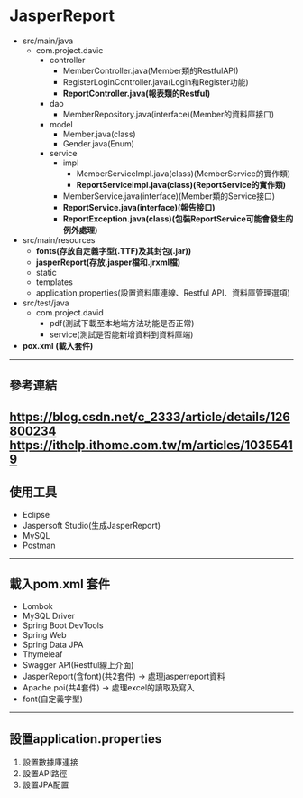 # **JasperReport**

- src/main/java
  - com.project.davic
    - controller
      - MemberController.java(Member類的RestfulAPI)
      - RegisterLoginController.java(Login和Register功能)
      - **ReportController.java(報表類的Restful)**
    - dao
      - MemberRepository.java(interface)(Member的資料庫接口)
    - model
      - Member.java(class)
      - Gender.java(Enum)
    - service
      - impl
        - MemberServiceImpl.java(class)(MemberService的實作類)
        - **ReportServiceImpl.java(class)(ReportService的實作類)**
      - MemberService.java(interface)(Member類的Service接口)
      - **ReportService.java(interface)(報告接口)**
      - **ReportException.java(class)(包裝ReportService可能會發生的例外處理)**
- src/main/resources
  - **fonts(存放自定義字型(.TTF)及其封包(.jar))**
  - **jasperReport(存放.jasper檔和.jrxml檔)**
  - static
  - templates
  - application.properties(設置資料庫連線、Restful API、資料庫管理選項)
- src/test/java
  - com.project.david
    - pdf(測試下載至本地端方法功能是否正常)
    - service(測試是否能新增資料到資料庫端)
- **pox.xml (載入套件)**
---
## 參考連結
https://blog.csdn.net/c_2333/article/details/126800234<br>
https://ithelp.ithome.com.tw/m/articles/10355419
---
## 使用工具
- Eclipse
- Jaspersoft Studio(生成JasperReport)
- MySQL
- Postman
---
## 載入pom.xml 套件
- Lombok
- MySQL Driver
- Spring Boot DevTools
- Spring Web
- Spring Data JPA
- Thymeleaf
- Swagger API(Restful線上介面)
- JasperReport(含font)(共2套件) -> 處理jasperreport資料
- Apache.poi(共4套件) -> 處理excel的讀取及寫入
- font(自定義字型)
---
## 設置application.properties
1. 設置數據庫連接
2. 設置API路徑
3. 設置JPA配置
